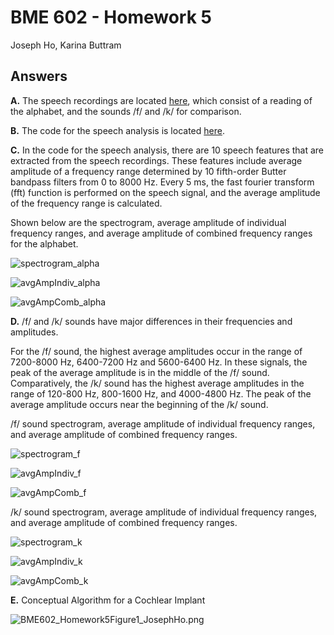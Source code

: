 # BME 602 - Homework 5
Joseph Ho, Karina Buttram

## Answers
**A.** The speech recordings are located [here](/recordings), which consist of a reading of the alphabet, and the sounds /f/ and /k/ for comparison.

**B.** The code for the speech analysis is located [here](/speech_analysis.py).

**C.** In the code for the speech analysis, there are 10 speech features that are extracted from the speech recordings. These features include average amplitude of a frequency range determined by 10 fifth-order Butter bandpass filters from 0 to 8000 Hz. Every 5 ms, the fast fourier transform (fft) function is performed on the speech signal, and the average amplitude of the frequency range is calculated.

Shown below are the spectrogram, average amplitude of individual frequency ranges, and average amplitude of combined frequency ranges for the alphabet.

![spectrogram_alpha](figures/spectrogram_alpha.png)

![avgAmpIndiv_alpha](figures/avgAmpIndiv_alpha.png)

![avgAmpComb_alpha](figures/avgAmpComb_alpha.png)

**D.** /f/ and /k/ sounds have major differences in their frequencies and amplitudes.

For the /f/ sound, the highest average amplitudes occur in the range of 7200-8000 Hz, 6400-7200 Hz and 5600-6400 Hz. In these signals, the peak of the average amplitude is in the middle of the /f/ sound. Comparatively, the /k/ sound has the highest average amplitudes in the range of 120-800 Hz, 800-1600 Hz, and 4000-4800 Hz. The peak of the average amplitude occurs near the beginning of the /k/ sound. 

/f/ sound spectrogram, average amplitude of individual frequency ranges, and average amplitude of combined frequency ranges.

![spectrogram_f](figures/spectrogram_f.png)

![avgAmpIndiv_f](figures/avgAmpIndiv_f.png)

![avgAmpComb_f](figures/avgAmpComb_f.png)

/k/ sound spectrogram, average amplitude of individual frequency ranges, and average amplitude of combined frequency ranges.

![spectrogram_k](figures/spectrogram_k.png)

![avgAmpIndiv_k](figures/avgAmpIndiv_k.png)

![avgAmpComb_k](figures/avgAmpComb_k.png)

**E.** Conceptual Algorithm for a Cochlear Implant

![BME602_Homework5Figure1_JosephHo.png](figures/BME602_Homework5Figure1_JosephHo.png)